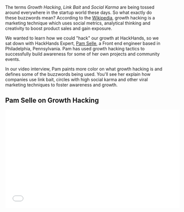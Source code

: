 The terms _Growth Hacking_, _Link Bait_ and _Social Karma_ are being tossed around everywhere in the startup world these days. So what exactly do these buzzwords mean? According to the [Wikipedia](http://en.wikipedia.org/wiki/Growth_hacking), growth hacking is a marketing technique which uses social metrics, analytical thinking and creativity to boost product sales and gain exposure.

We wanted to learn how we could "hack" our growth at HackHands, so we sat down with HackHands Expert, [Pam Selle](https://hackhands.com/pselle), a Front end engineer based in Philadelphia, Pennsylvania. Pam has used growth hacking tactics to successfully build awareness for some of her own projects and community events.

In our video interview, Pam paints more color on what growth hacking is and defines some of the buzzwords being used. You'll see her explain how companies use link bait, circles with high social karma and other viral marketing techniques to foster awareness and growth.

## Pam Selle on Growth Hacking

<iframe src="//www.youtube.com/embed/Irbrlrxg1Dk" width="560" height="315" frameborder="0" allowfullscreen="allowfullscreen"></iframe>

